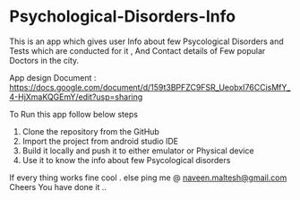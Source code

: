 # Psychological-Disorders-Info
This is an app which gives user Info about few Psycological Disorders and Tests which are conducted for it , And Contact details of Few popular Doctors in the city.

App design Document : https://docs.google.com/document/d/159t3BPFZC9FSR_UeobxI76CCisMfY_4-HjXmaKQGEmY/edit?usp=sharing

To Run this app follow below steps 

1. Clone the repository from the GitHub 
2. Import the project from android studio IDE 
3. Build it locally and push it to either emulator or Physical device
4. Use it to know the info about few  Psycological disorders 

If every thing works fine cool .
else ping me @ naveen.maltesh@gmail.com
Cheers You have done it ..

